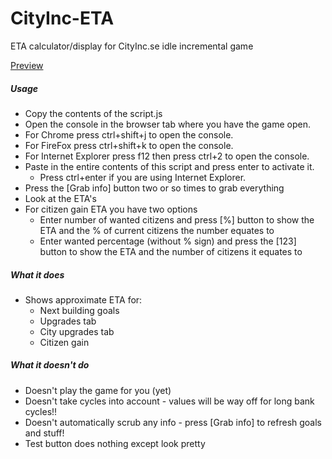 # CityInc-ETA

ETA calculator/display for CityInc.se idle incremental game

[Preview](http://i.imgur.com/HkhLFKr.png)

##### Usage

* Copy the contents of the script.js 
*	Open the console in the browser tab where you have the game open.
  * For Chrome press ctrl+shift+j to open the console.
  * For FireFox press ctrl+shift+k to open the console.
  * For Internet Explorer press f12 then press ctrl+2 to open the console.
* Paste in the entire contents of this script and press enter to activate it.
  * Press ctrl+enter if you are using Internet Explorer.
* Press the [Grab info] button two or so times to grab everything
* Look at the ETA's
* For citizen gain ETA you have two options
  * Enter number of wanted citizens and press [%] button to show the ETA and the % of current citizens the number equates to
  * Enter wanted percentage (without % sign) and press the [123] button to show the ETA and the number of citizens it equates to

##### What it does
* Shows approximate ETA for:
  * Next building goals
  * Upgrades tab
  * City upgrades tab
  * Citizen gain

##### What it doesn't do
* Doesn't play the game for you (yet)
* Doesn't take cycles into account - values will be way off for long bank cycles!!
* Doesn't automatically scrub any info - press [Grab info] to refresh goals and stuff!
* Test button does nothing except look pretty
